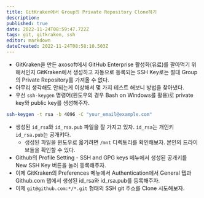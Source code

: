 ```yaml
---
title: GitKraken에서 Group의 Private Repository Clone하기
description: 
published: true
date: 2022-11-24T08:59:47.722Z
tags: git, gitkraken, ssh
editor: markdown
dateCreated: 2022-11-24T08:58:10.503Z
---
```


- GitKraken을 만든 axosoft에서 GitHub Enterprise 활성화(유료)를 팔아먹기 위해서인지 GitKraken에서 생성하고 자동으로 등록되는 SSH Key로는 절대 Group의 Private Repository를 가져올 수 없다.
- 아무리 생각해도 안되는게 이상해서 몇 가지 테스트 해보니 방법을 찾아냈다.
- 우선 `ssh-keygen` 명령어(윈도우의 경우 Bash on Windows를 활용)로 private key와 public key를 생성해주자.
```bash
ssh-keygen -t rsa -b 4096 -C "your_email@example.com"
```
- 생성된 `id_rsa`와 `id_rsa.pub` 파일을 잘 가지고 있자. `id_rsa`는 개인키 `id_rsa.pub`는 공개키다.
  - 생성된 파일을 윈도우로 옮기려면 `/mnt` 디렉토리를 확인해보자. 본인의 드라이브들을 확인할 수 있다.
- Github의 Profile Setting - SSH and GPG keys 메뉴에서 생성된 공개키를 New SSH Key 버튼을 눌러 등록해주자.
- 이제 GitKraken의 Preferences 메뉴에서 Authentication에서 General 탭과 Github.com 탭에서 생성된 id_rsa와 id_rsa.pub를 등록해주자.
- 이제 `git@github.com:*/*.git` 형태의 SSH git 주소를 Clone 시도해보자.
